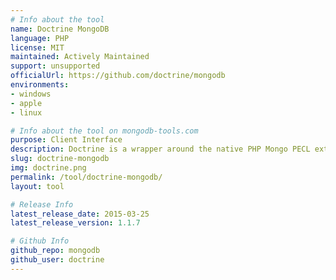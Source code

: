 ```yaml
---
# Info about the tool
name: Doctrine MongoDB
language: PHP
license: MIT
maintained: Actively Maintained
support: unsupported
officialUrl: https://github.com/doctrine/mongodb
environments:
- windows
- apple
- linux

# Info about the tool on mongodb-tools.com
purpose: Client Interface
description: Doctrine is a wrapper around the native PHP Mongo PECL extension to provide additional functionality.
slug: doctrine-mongodb
img: doctrine.png
permalink: /tool/doctrine-mongodb/
layout: tool

# Release Info
latest_release_date: 2015-03-25
latest_release_version: 1.1.7

# Github Info
github_repo: mongodb
github_user: doctrine
---
```


